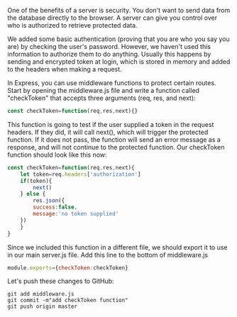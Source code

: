 One of the benefits of a server is security. You don't want to send data from the database directly to the browser. A server can give you control over who is authorized to retrieve protected data.

We added some basic authentication (proving that you are who you say you are) by checking the user's password. However, we haven't used this information to authorize them to do anything. Usually this happens by sending and encrypted token at login, which is stored in memory and added to the headers when making a request.

In Express, you can use middleware functions to protect certain routes. Start by opening the middleware.js file and write a function called "checkToken" that accepts three arguments (req, res, and next):
```javascript
const checkToken=function(req,res,next){}
```
This function is going to test if the user supplied a token in the request headers. If they did, it will call next(), which will trigger the protected function. If it does not pass, the function will send an error message as a response, and will not continue to the protected function. Our checkToken function should look like this now:
```javascript
const checkToken=function(req,res,next){
 	let token=req.headers['authorization']
 	if(token){
 	 	next()
 	} else {
 	 	res.json({
  		success:false,
  		message:'no token supplied'
  	})
 	}
}
```
Since we included this function in a different file, we should export it to use in our main server.js file. Add this line to the bottom of middleware.js
```javascript
module.exports={checkToken:checkToken}
```
Let's push these changes to GitHub:
```
git add middleware.js
git commit -m"add checkToken function"
git push origin master
```
